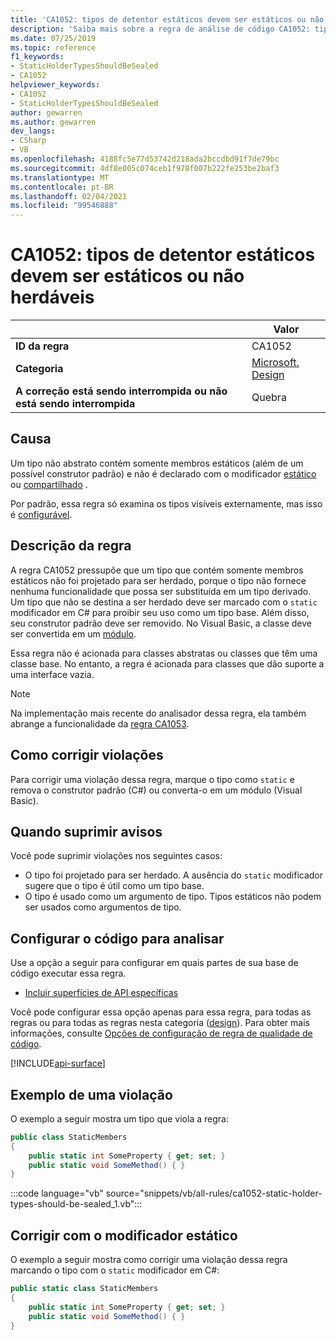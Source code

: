 ```yaml
---
title: 'CA1052: tipos de detentor estáticos devem ser estáticos ou não herdáveis (análise de código)'
description: 'Saiba mais sobre a regra de análise de código CA1052: tipos de detentor estáticos devem ser estáticos ou NotInheritable'
ms.date: 07/25/2019
ms.topic: reference
f1_keywords:
- StaticHolderTypesShouldBeSealed
- CA1052
helpviewer_keywords:
- CA1052
- StaticHolderTypesShouldBeSealed
author: gewarren
ms.author: gewarren
dev_langs:
- CSharp
- VB
ms.openlocfilehash: 4188fc5e77d53742d218ada2bccdbd91f7de79bc
ms.sourcegitcommit: 4df8e005c074ceb1f978f007b222fe253be2baf3
ms.translationtype: MT
ms.contentlocale: pt-BR
ms.lasthandoff: 02/04/2021
ms.locfileid: "99546888"
---
```

# <a name="ca1052-static-holder-types-should-be-static-or-notinheritable"></a>CA1052: tipos de detentor estáticos devem ser estáticos ou não herdáveis

| | Valor |
|-|-|
| **ID da regra** |CA1052|
| **Categoria** |[Microsoft. Design](design-warnings.md)|
| **A correção está sendo interrompida ou não está sendo interrompida** |Quebra|

## <a name="cause"></a>Causa

Um tipo não abstrato contém somente membros estáticos (além de um possível construtor padrão) e não é declarado com o modificador [estático](../../../csharp/language-reference/keywords/static.md) ou [compartilhado](../../../visual-basic/language-reference/modifiers/shared.md) .

Por padrão, essa regra só examina os tipos visíveis externamente, mas isso é [configurável](#configure-code-to-analyze).

## <a name="rule-description"></a>Descrição da regra

A regra CA1052 pressupõe que um tipo que contém somente membros estáticos não foi projetado para ser herdado, porque o tipo não fornece nenhuma funcionalidade que possa ser substituída em um tipo derivado. Um tipo que não se destina a ser herdado deve ser marcado com o `static` modificador em C# para proibir seu uso como um tipo base. Além disso, seu construtor padrão deve ser removido. No Visual Basic, a classe deve ser convertida em um [módulo](../../../visual-basic/language-reference/statements/module-statement.md).

Essa regra não é acionada para classes abstratas ou classes que têm uma classe base. No entanto, a regra é acionada para classes que dão suporte a uma interface vazia.

> [!NOTE]
> Na implementação mais recente do analisador dessa regra, ela também abrange a funcionalidade da [regra CA1053](ca1053.md).

## <a name="how-to-fix-violations"></a>Como corrigir violações

Para corrigir uma violação dessa regra, marque o tipo como `static` e remova o construtor padrão (C#) ou converta-o em um módulo (Visual Basic).

## <a name="when-to-suppress-warnings"></a>Quando suprimir avisos

Você pode suprimir violações nos seguintes casos:

- O tipo foi projetado para ser herdado. A ausência do `static` modificador sugere que o tipo é útil como um tipo base.
- O tipo é usado como um argumento de tipo. Tipos estáticos não podem ser usados como argumentos de tipo.

## <a name="configure-code-to-analyze"></a>Configurar o código para analisar

Use a opção a seguir para configurar em quais partes de sua base de código executar essa regra.

- [Incluir superfícies de API específicas](#include-specific-api-surfaces)

Você pode configurar essa opção apenas para essa regra, para todas as regras ou para todas as regras nesta categoria ([design](design-warnings.md)). Para obter mais informações, consulte [Opções de configuração de regra de qualidade de código](../code-quality-rule-options.md).

[!INCLUDE[api-surface](~/includes/code-analysis/api-surface.md)]

## <a name="example-of-a-violation"></a>Exemplo de uma violação

O exemplo a seguir mostra um tipo que viola a regra:

```csharp
public class StaticMembers
{
    public static int SomeProperty { get; set; }
    public static void SomeMethod() { }
}
```

:::code language="vb" source="snippets/vb/all-rules/ca1052-static-holder-types-should-be-sealed_1.vb":::

## <a name="fix-with-the-static-modifier"></a>Corrigir com o modificador estático

O exemplo a seguir mostra como corrigir uma violação dessa regra marcando o tipo com o `static` modificador em C#:

```csharp
public static class StaticMembers
{
    public static int SomeProperty { get; set; }
    public static void SomeMethod() { }
}
```

